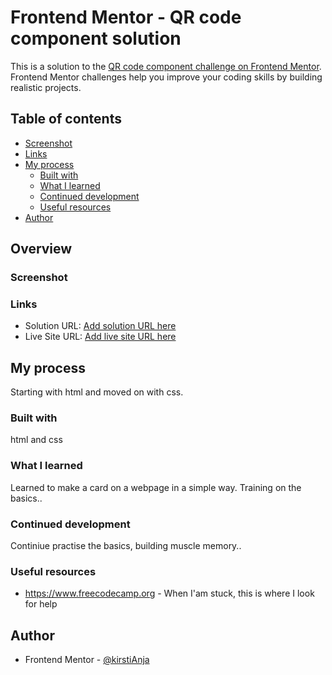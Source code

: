 # Frontend Mentor - QR code component solution
This is a solution to the [QR code component challenge on Frontend Mentor](https://www.frontendmentor.io/challenges/qr-code-component-iux_sIO_H). Frontend Mentor challenges help you improve your coding skills by building realistic projects. 

## Table of contents

  - [Screenshot](#screenshot)
  - [Links](#links)
- [My process](#my-process)
  - [Built with](#built-with)
  - [What I learned](#what-i-learned)
  - [Continued development](#continued-development)
  - [Useful resources](#useful-resources)
- [Author](#author)

## Overview

### Screenshot

### Links
- Solution URL: [Add solution URL here](https://your-solution-url.com)
- Live Site URL: [Add live site URL here](https://your-live-site-url.com)

## My process
Starting with html and moved on with css. 

### Built with
html and css

### What I learned
Learned to make a card on a webpage in a  simple way. Training on the basics..

### Continued development
Continiue practise the basics, building muscle memory..

### Useful resources
- https://www.freecodecamp.org - When I'am stuck, this is where I look for help

## Author
- Frontend Mentor - [@kirstiAnja](https://www.frontendmentor.io/profile/kirstiAnja)
